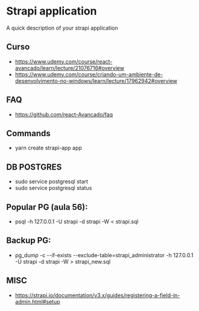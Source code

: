 # Strapi application

A quick description of your strapi application

## Curso
- https://www.udemy.com/course/react-avancado/learn/lecture/21076716#overview
- https://www.udemy.com/course/criando-um-ambiente-de-desenvolvimento-no-windows/learn/lecture/17962942#overview
## FAQ
- https://github.com/react-Avancado/faq

## Commands
- yarn create strapi-app app

## DB POSTGRES
- sudo service postgresql start
- sudo service postgresql status

## Popular PG (aula 56):
- psql -h 127.0.0.1 -U strapi -d strapi -W < strapi.sql
## Backup PG:
- pg_dump -c --if-exists --exclude-table=strapi_administrator -h 127.0.0.1 -U strapi -d strapi -W > strapi_new.sql


## MISC
- https://strapi.io/documentation/v3.x/guides/registering-a-field-in-admin.html#setup

